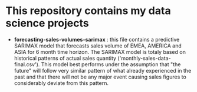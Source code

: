 # This repository contains my data science projects 

- **forecasting-sales-volumes-sarimax** : this file contains a predictive SARIMAX model that forecasts sales volume of EMEA, AMERICA and ASIA for 6 month time horizon. 
  The SARIMAX model is totaly based on historical patterns of actual sales quantity ('monthly-sales-data-final.csv').
  This model best performs under the assumption that "the future" will follow very similar pattern of what already experienced in the past and that there will not be any major event causing sales figures to considerably deviate from this pattern.
